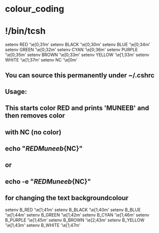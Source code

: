# colour_coding
# !/bin/tcsh
setenv RED    '\e[0;31m'
setenv BLACK  '\e[0;30m'
setenv BLUE   '\e[0;34m'
setenv GREEN  '\e[0;32m'
setenv CYAN   '\e[0;36m'
setenv PURPLE '\e[0;35m'
setenv BROWN  '\e[0;33m'
setenv YELLOW '\e[1;33m'
setenv WHITE  '\e[1;37m'
setenv NC     '\e[0m'


## You can source this permanently under ~/.cshrc
## Usage:
## 
## This starts color RED and prints 'MUNEEB' and then removes color 
## with NC (no color)
##
## echo "${RED}Muneeb${NC}"
## or
## echo -e "${RED}Muneeb${NC}"

## for changing the text backgroundcolour
setenv B_RED '\e[1;41m'
setenv B_BLACK  '\e[1;40m'
setenv B_BLUE   '\e[1;44m'
setenv B_GREEN  '\e[1;42m'
setenv B_CYAN   '\e[1;46m'
setenv B_PURPLE '\e[1;45m'
setenv B_BROWN  '\e[2;43m'
setenv B_YELLOW '\e[1;43m'
setenv B_WHITE  '\e[1;47m'

